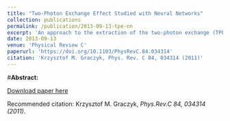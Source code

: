 ```yaml
---
title: "Two-Photon Exchange Effect Studied with Neural Networks"
collection: publications
permalink: /publication/2013-09-13-tpe-nn
excerpt: 'An approach to the extraction of the two-photon exchange (TPE) correction from elastic epepep scattering data is presented. The cross section, polarization transfer (PT), and charge asymmetry data are considered. It is assumed that the TPE correction to the PT data is negligible. The form factors and TPE correcting term are given by one multidimensional function approximated by the feed forward neural network (NN). To find a model-independent approximation the Bayesian framework for the NNs is adapted. A large number of different parametrizations is considered. The most optimal model is indicated by the Bayesian algorithm. The obtained fit of the TPE correction behaves linearly in epsilon but it has a nontrivial Q2 dependence. A strong dependence of the TPE fit on the choice of parametrization is observed.'
date: 2013-09-13
venue: 'Physical Review C'
paperurl: 'https://doi.org/10.1103/PhysRevC.84.034314'
citation: 'Krzysztof M. Graczyk, Phys. Rev. C 84, 034314 (2011)'
---
```

#__Abstract:__ 

[Download paper here](https://journals.aps.org/prc/pdf/10.1103/PhysRevC.84.034314)

Recommended citation: Krzysztof M. Graczyk, <i>Phys.Rev.C 84, 034314 (2011)</i>.
